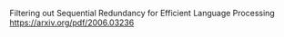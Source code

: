 Filtering out Sequential Redundancy for Efficient Language Processing
https://arxiv.org/pdf/2006.03236